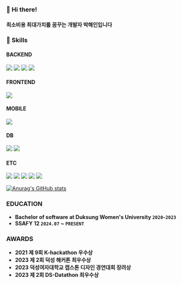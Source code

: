 ### 👋 Hi there!
#### 최소비용 최대가치를 꿈꾸는 개발자 박해인입니다
<!--![Top Langs](https://github-readme-stats.vercel.app/api/top-langs/?username=femmefatalehaein&hide_progress=true)
<!--![Anurag's GitHub stats](https://github-readme-stats.vercel.app/api?username=femmefatalehaein&show_icons=true&theme=transparent)-->
### 🔧 Skills 
#### BACKEND
<img src="https://img.shields.io/badge/springboot-green?style=for-the-badge&logo=springboot&logoColor=white"> <img src="https://img.shields.io/badge/spring JPA-green?style=for-the-badge&logo=hibernate&logoColor=white"> <img src="https://img.shields.io/badge/spring security-green?style=for-the-badge&logo=springsecurity&logoColor=white">  <img src="https://img.shields.io/badge/Node.js-5FA04E?style=for-the-badge&logo=Node.js&logoColor=white">


#### FRONTEND
<img src="https://img.shields.io/badge/react-61DAFB?style=for-the-badge&logo=react&logoColor=white">

#### MOBILE
<img src="https://img.shields.io/badge/android studio-FF9900?style=for-the-badge&logo=androidstudio&logoColor=white"> 

#### DB
<img src="https://img.shields.io/badge/MySQL-4479A1?logo=mysql&style=for-the-badge&logoColor=white"> <img src="https://img.shields.io/badge/mongo DB-47A248?logo=mmongodb&style=for-the-badge&logoColor=white">

#### ETC
<img src="https://img.shields.io/badge/Amazon EC2-FF9900?logo=amazonec2&style=for-the-badge&logoColor=white"> <img src="https://img.shields.io/badge/graphQL-E10098?logo=graphQL&style=for-the-badge&logoColor=white"> <img src="https://img.shields.io/badge/docker-2496ED?logo=docker&style=for-the-badge&logoColor=white">  <img src="https://img.shields.io/badge/kafka-231F20?logo=apachekafka&style=for-the-badge&logoColor=white"> <img src="https://img.shields.io/badge/Redis-FF4438?logo=Redis&style=for-the-badge&logoColor=white">

[![Anurag's GitHub stats](https://github-readme-stats.vercel.app/api?username=femmefatalehaein&hide=stars)](https://github.com/anuraghazra/github-readme-stats)



### EDUCATION

- **Bachelor of software at Duksung Women's University `2020`-`2023`**
- **SSAFY 12 `2024.07` ~ `PRESENT`**

### AWARDS

- **2021 제 9회 K-hackathon 우수상**
- **2023 제 2회 덕성 해커톤 최우수상**
- **2023 덕성여자대학교 캡스톤 디자인 경연대회 장려상**
- **2023 제 2회 DS-Datathon 최우수상**


<!--
**femmefatalehaein/femmefatalehaein** is a ✨ _special_ ✨ repository because its `README.md` (this file) appears on your GitHub profile.

Here are some ideas to get you started:

- 🔭 I’m currently working on ...
- 🌱 I’m currently learning ...
- 👯 I’m looking to collaborate on ...
- 🤔 I’m looking for help with ...
- 💬 Ask me about ...
- 📫 How to reach me: ...
- 😄 Pronouns: ...
- ⚡ Fun fact: ...
-->
